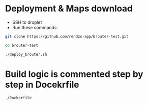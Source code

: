 # Deployment & Maps download

- SSH to droplet
- Run these commands:

```bash
git clone https://github.com/rendzo-app/brouter-test.git

cd brouter-test

./deploy_brouter.sh
```

# Build logic is commented step by step in Docekrfile

`./Dockerfile`
